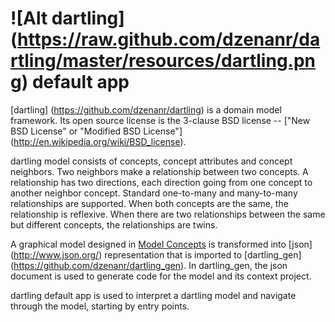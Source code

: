 # ![Alt dartling] (https://raw.github.com/dzenanr/dartling/master/resources/dartling.png) **default app**

[dartling] (https://github.com/dzenanr/dartling) is a domain model framework. 
Its open source license is the 3-clause BSD license -- 
["New BSD License" or "Modified BSD License"] 
(http://en.wikipedia.org/wiki/BSD_license).

dartling model consists of concepts, concept attributes and concept neighbors. 
Two neighbors make a relationship between two concepts. A relationship has two 
directions, each direction going from one concept to another neighbor concept. 
Standard one-to-many and many-to-many relationships are supported. When both 
concepts are the same, the relationship is reflexive. When there are two 
relationships between the same but different concepts, the relationships are 
twins.

A graphical model designed in 
[Model Concepts](https://github.com/dzenanr/magic_boxes) is transformed into 
[json] (http://www.json.org/) representation that is imported to [dartling_gen] 
(https://github.com/dzenanr/dartling_gen). In dartling_gen, the json document 
is used to generate code for the model and its context project.

dartling default app is used to interpret a dartling model and navigate 
through the model, starting by entry points.





